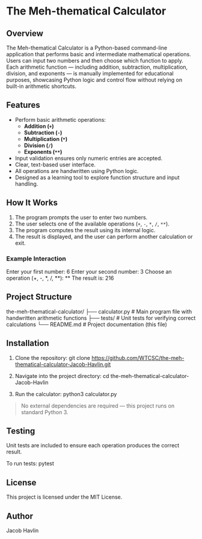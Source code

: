 # The Meh-thematical Calculator

## Overview
The Meh-thematical Calculator is a Python-based command-line application that performs basic and intermediate mathematical operations. Users can input two numbers and then choose which function to apply. Each arithmetic function — including addition, subtraction, multiplication, division, and exponents — is manually implemented for educational purposes, showcasing Python logic and control flow without relying on built-in arithmetic shortcuts.

## Features
- Perform basic arithmetic operations:
  - **Addition (`+`)**
  - **Subtraction (`-`)**
  - **Multiplication (`*`)**
  - **Division (`/`)**
  - **Exponents (`**`)**
- Input validation ensures only numeric entries are accepted.
- Clear, text-based user interface.
- All operations are handwritten using Python logic.
- Designed as a learning tool to explore function structure and input handling.

## How It Works
1. The program prompts the user to enter two numbers.
2. The user selects one of the available operations (`+`, `-`, `*`, `/`, `**`).
3. The program computes the result using its internal logic.
4. The result is displayed, and the user can perform another calculation or exit.

### Example Interaction


Enter your first number: 6
Enter your second number: 3
Choose an operation (+, -, *, /, **): **
The result is: 216



## Project Structure

the-meh-thematical-calculator/
├── calculator.py        # Main program file with handwritten arithmetic functions
├── tests/               # Unit tests for verifying correct calculations
└── README.md            # Project documentation (this file)



## Installation
1. Clone the repository:
   git clone https://github.com/WTCSC/the-meh-thematical-calculator-Jacob-Havlin.git

2. Navigate into the project directory:
   cd the-meh-thematical-calculator-Jacob-Havlin
   
3. Run the calculator:
   python3 calculator.py
  
> No external dependencies are required — this project runs on standard Python 3.

## Testing

Unit tests are included to ensure each operation produces the correct result.

To run tests:
    pytest

## License

This project is licensed under the MIT License.

## Author

Jacob Havlin
